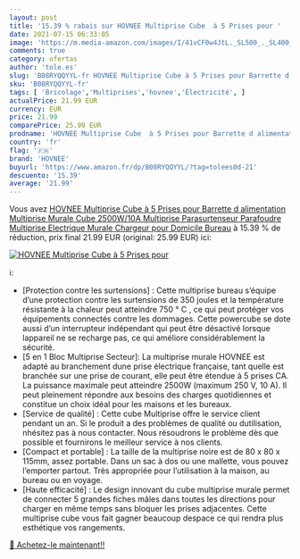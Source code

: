 ```yaml
---
layout: post
title: '15.39 % rabais sur HOVNEE Multiprise Cube  à 5 Prises pour '
date: 2021-07-15 06:33:05
image: 'https://m.media-amazon.com/images/I/41vCF0w4JtL._SL500_._SL400_.jpg'
comments: true
category: ofertas
author: 'tole.es'
slug: 'B08RYQQYYL-fr HOVNEE Multiprise Cube à 5 Prises pour Barrette d...'
sku: 'B08RYQQYYL-fr'
tags: [ 'Bricolage','Multiprises','hovnee','Électricité', ]
actualPrice: 21.99 EUR
currency: EUR
price: 21.99
comparePrice: 25.99 EUR
prodname: 'HOVNEE Multiprise Cube  à 5 Prises pour Barrette d alimentation  Multiprise Murale Cube 2500W/10A   Multiprise Parasurtenseur Parafoudre  Multiprise Electrique Murale Chargeur pour Domicile  Bureau'
country: 'fr'
flag: '🇫🇷'
brand: 'HOVNEE'
buyurl: 'https://www.amazon.fr/dp/B08RYQQYYL/?tag=tolees0d-21'
descuento: '15.39'
average: '21.99'
---
```


Vous avez [HOVNEE Multiprise Cube  à 5 Prises pour Barrette d alimentation  Multiprise Murale Cube 2500W/10A   Multiprise Parasurtenseur Parafoudre  Multiprise Electrique Murale Chargeur pour Domicile  Bureau](https://www.amazon.fr/dp/B08RYQQYYL/?tag=tolees0d-21)  à  15.39 % de réduction, prix final  21.99 EUR (original: 25.99 EUR) ici:

[![HOVNEE Multiprise Cube  à 5 Prises pour ](https://m.media-amazon.com/images/I/41vCF0w4JtL._SL500_._SL400_.jpg)](https://www.amazon.fr/dp/B08RYQQYYL/?tag=tolees0d-21)

ℹ️:

- [Protection contre les surtensions] : Cette multiprise bureau s’équipe d’une protection contre les surtensions de 350 joules et la température résistante à la chaleur peut atteindre 750 ° C , ce qui peut protéger vos équipements connectés contre les dommages. Cette powercube se dote aussi d’un interrupteur indépendant qui peut être désactivé lorsque lappareil ne se recharge pas, ce qui améliore considérablement la sécurité.
- [5 en 1 Bloc Multiprise Secteur]: La multiprise murale HOVNEE est adapté au branchement dune prise électrique française, tant quelle est branchée sur une prise de courant, elle peut être étendue à 5 prises CA. La puissance maximale peut atteindre 2500W (maximum 250 V, 10 A). Il peut pleinement répondre aux besoins des charges quotidiennes et constitue un choix idéal pour les maisons et les bureaux.
- [Service de qualité] : Cette cube Multiprise offre le service client pendant un an. Si le produit a des problèmes de qualité ou dutilisation, nhésitez pas à nous contacter. Nous résoudrons le problème dès que possible et fournirons le meilleur service à nos clients.
- [Compact et portable] : La taille de la multiprise noire est de 80 x 80 x 115mm, assez portable. Dans un sac à dos ou une mallette, vous pouvez l’emporter partout. Très appropriée pour l’utilisation à la maison, au bureau ou en voyage.
- [Haute efficacité] : Le design innovant du cube multiprise murale permet de connecter 5 grandes fiches mâles dans toutes les directions pour charger en même temps sans bloquer les prises adjacentes. Cette multiprise cube vous fait gagner beaucoup despace ce qui rendra plus esthétique vos rangements.

[🛒 Achetez-le maintenant!!](https://www.amazon.fr/dp/B08RYQQYYL/?tag=tolees0d-21)
